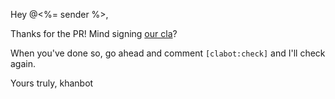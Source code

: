 Hey @<%= sender %>,

Thanks for the PR! Mind signing [our cla](http://khanacademy.org/r/cla)?

When you've done so, go ahead and comment `[clabot:check]` and I'll check again.

Yours truly,
khanbot
